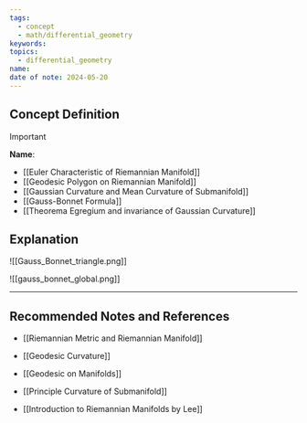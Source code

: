 ```yaml
---
tags:
  - concept
  - math/differential_geometry
keywords: 
topics:
  - differential_geometry
name: 
date of note: 2024-05-20
---
```


## Concept Definition

>[!important]
>**Name**: 



- [[Euler Characteristic of Riemannian Manifold]]
- [[Geodesic Polygon on Riemannian Manifold]]
- [[Gaussian Curvature and Mean Curvature of Submanifold]]
- [[Gauss-Bonnet Formula]]
- [[Theorema Egregium and invariance of Gaussian Curvature]]

## Explanation

![[Gauss_Bonnet_triangle.png]]


![[gauss_bonnet_global.png]]


-----------
##  Recommended Notes and References

- [[Riemannian Metric and Riemannian Manifold]]
- [[Geodesic Curvature]]
- [[Geodesic on Manifolds]]
- [[Principle Curvature of Submanifold]]


- [[Introduction to Riemannian Manifolds by Lee]]